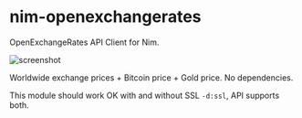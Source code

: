 # nim-openexchangerates

OpenExchangeRates API Client for Nim.

![screenshot](https://source.unsplash.com/ir5MHI6rPg0/800x401 "Photo by https://unsplash.com/@agent_illustrateur")

Worldwide exchange prices + Bitcoin price + Gold price. No dependencies.

This module should work OK with and without SSL `-d:ssl`, API supports both.
